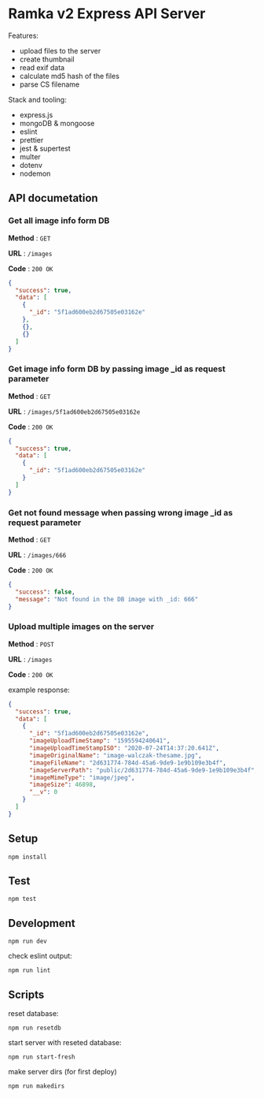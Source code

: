 # Ramka v2 Express API Server

Features:

- upload files to the server
- create thumbnail
- read exif data
- calculate md5 hash of the files
- parse CS filename

Stack and tooling:

- express.js
- mongoDB & mongoose
- eslint
- prettier
- jest & supertest
- multer
- dotenv
- nodemon

## API documetation

### Get all image info form DB

**Method** : `GET`

**URL** : `/images`

**Code** : `200 OK`

```json
{
  "success": true,
  "data": [
    {
      "_id": "5f1ad600eb2d67505e03162e"
    },
    {},
    {}
  ]
}
```

### Get image info form DB by passing image \_id as request parameter

**Method** : `GET`

**URL** : `/images/5f1ad600eb2d67505e03162e`

**Code** : `200 OK`

```json
{
  "success": true,
  "data": [
    {
      "_id": "5f1ad600eb2d67505e03162e"
    }
  ]
}
```

### Get not found message when passing wrong image \_id as request parameter

**Method** : `GET`

**URL** : `/images/666`

**Code** : `200 OK`

```json
{
  "success": false,
  "message": "Not found in the DB image with _id: 666"
}
```

### Upload multiple images on the server

**Method** : `POST`

**URL** : `/images`

**Code** : `200 OK`

example response:

```json
{
  "success": true,
  "data": [
    {
      "_id": "5f1ad600eb2d67505e03162e",
      "imageUploadTimeStamp": "1595594240641",
      "imageUploadTimeStampISO": "2020-07-24T14:37:20.641Z",
      "imageOriginalName": "image-walczak-thesame.jpg",
      "imageFileName": "2d631774-784d-45a6-9de9-1e9b109e3b4f",
      "imageServerPath": "public/2d631774-784d-45a6-9de9-1e9b109e3b4f",
      "imageMimeType": "image/jpeg",
      "imageSize": 46898,
      "__v": 0
    }
  ]
}
```

## Setup

```
npm install
```

## Test

```
npm test
```

## Development

```
npm run dev
```

check eslint output:

```
npm run lint
```

## Scripts

reset database:

```
npm run resetdb
```

start server with reseted database:

```
npm run start-fresh
```

make server dirs (for first deploy)

```
npm run makedirs
```
